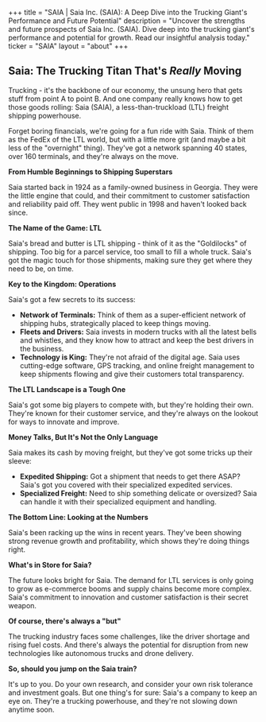 +++
title = "SAIA |  Saia Inc. (SAIA): A Deep Dive into the Trucking Giant's Performance and Future Potential"
description = "Uncover the strengths and future prospects of Saia Inc. (SAIA). Dive deep into the trucking giant's performance and potential for growth. Read our insightful analysis today."
ticker = "SAIA"
layout = "about"
+++

        


## Saia: The Trucking Titan That's *Really* Moving

Trucking - it's the backbone of our economy, the unsung hero that gets stuff from point A to point B. And one company really knows how to get those goods rolling: Saia (SAIA), a less-than-truckload (LTL) freight shipping powerhouse. 

Forget boring financials, we're going for a fun ride with Saia. Think of them as the FedEx of the LTL world, but with a little more grit (and maybe a bit less of the "overnight" thing). They've got a network spanning 40 states, over 160 terminals, and they're always on the move.  

**From Humble Beginnings to Shipping Superstars**

Saia started back in 1924 as a family-owned business in Georgia.  They were the little engine that could, and their commitment to customer satisfaction and reliability paid off.  They went public in 1998 and haven't looked back since.  

**The Name of the Game: LTL**

Saia's bread and butter is LTL shipping - think of it as the "Goldilocks" of shipping.  Too big for a parcel service, too small to fill a whole truck.  Saia's got the magic touch for those shipments, making sure they get where they need to be, on time. 

**Key to the Kingdom: Operations**

Saia's got a few secrets to its success:

* **Network of Terminals:**  Think of them as a super-efficient network of shipping hubs, strategically placed to keep things moving.  
* **Fleets and Drivers:**  Saia invests in modern trucks with all the latest bells and whistles, and they know how to attract and keep the best drivers in the business.  
* **Technology is King:**  They're not afraid of the digital age. Saia uses cutting-edge software, GPS tracking, and online freight management to keep shipments flowing and give their customers total transparency. 

**The LTL Landscape is a Tough One**

Saia's got some big players to compete with, but they're holding their own.  They're known for their customer service, and they're always on the lookout for ways to innovate and improve.

**Money Talks, But It's Not the Only Language**

Saia makes its cash by moving freight, but they've got some tricks up their sleeve:

* **Expedited Shipping:**  Got a shipment that needs to get there ASAP? Saia's got you covered with their specialized expedited services.
* **Specialized Freight:**  Need to ship something delicate or oversized?  Saia can handle it with their specialized equipment and handling.

**The Bottom Line:  Looking at the Numbers**

Saia's been racking up the wins in recent years.  They've been showing strong revenue growth and profitability, which shows they're doing things right.  

**What's in Store for Saia?**

The future looks bright for Saia.  The demand for LTL services is only going to grow as e-commerce booms and supply chains become more complex.  Saia's commitment to innovation and customer satisfaction is their secret weapon. 

**Of course, there's always a "but"**

The trucking industry faces some challenges, like the driver shortage and rising fuel costs.  And there's always the potential for disruption from new technologies like autonomous trucks and drone delivery.  

**So, should you jump on the Saia train?**

It's up to you. Do your own research, and consider your own risk tolerance and investment goals.  But one thing's for sure:  Saia's a company to keep an eye on.  They're a trucking powerhouse, and they're not slowing down anytime soon. 

        